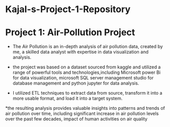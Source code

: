 # Kajal-s-Project-1-Repository

# Project 1: Air-Pollution Project

* The Air Pollution is an in-depth analysis of air pollution data, created by me, a skilled data analyst with expertise in data visualization and analysis.

* the project was based on a dataset sourced from kaggle and utilized a range of powerful tools and technologies,including Microsoft power Bi for data visualization,
microsoft SQL server management studio for database management and python jupyter for data analysis.

* I utilized ETL techniques to extract data from source, transform it into a more usable format, and load it into a target system. 

*the resulting analysis provides valuable insights into patterns and trends of air pollution  over time, 
including significant increase in air pollution levels over the past few decades, impact of human activities on air quality


